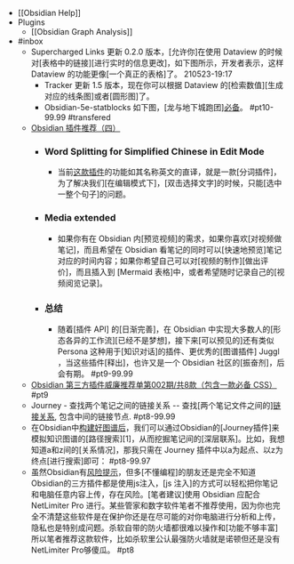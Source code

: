 - [[Obsidian Help]]
- Plugins
    - [[Obsidian Graph Analysis]]
- #inbox
    - Supercharged Links 更新 0.2.0 版本，[允许你]在使用 Dataview 的时候对[表格中的链接][进行实时的信息更改]，如下图所示，开发者表示，这样 Dataview 的功能更像[一个真正的表格]了。
210523-19:17
        - Tracker 更新 1.5 版本，现在你可以根据 Dataview 的[检索数值][生成对应的线条图]或者[圆形图]了。
        - Obsidian-5e-statblocks
如下图，[龙与地下城跑团][必备](https://www.zhihu.com/pin/1379427044988698624)。 #pt10-99.99 #transfered
    - [Obsidian 插件推荐（四）](https://zhuanlan.zhihu.com/p/362853550)
        - ### Word Splitting for Simplified Chinese in Edit Mode
            - 当前[这款插件](http://link.zhihu.com/?target=https%3A//github.com/alx-plugins/cm-chs-patch)的功能如其名称英文的直译，就是一款[分词插件]，为了解决我们[在编辑模式下]，[双击选择文字]的时候，只能[选中一整个句子]的问题。
        - ### Media extended
            - 如果你有在 Obsidian 内[预览视频]的需求，如果你喜欢[对视频做笔记]，而且希望在 Obsidian 看笔记的同时可以[快速地预览]笔记对应的时间内容；如果你希望自己可以对[视频的制作][做出评价]，而且插入到 [Mermaid 表格]中，或者希望随时记录自己的[视频阅览记录]。
        - ### 总结
            - 随着[插件 API] 的[日渐完善]，在 Obsidian 中实现大多数人的[形态各异的工作流][已经不是梦想]，接下来[可以预见的]还有类似 Persona 这种用于[知识对话]的插件、更优秀的[图谱插件] Juggl ，当这些插件[释出]，也许又是一个 Obsidian 社区的[振奋剂]，后会有期。 #pt9-99.99
    - [Obsidian 第三方插件威廉推荐单第002期/共8款（包含一款必备 CSS）](https://zhuanlan.zhihu.com/p/363522207) #pt9
    - Journey - 查找两个笔记之间的链接关系 -- 查找[两个笔记文件之间的][链接关系](https://zhuanlan.zhihu.com/p/368487154), 包含中间的链接节点. #pt8-99.99
    - 在Obsidian中[构建好图谱后](https://zhuanlan.zhihu.com/p/392547929)，我们可以通过Obsidian的[Journey插件]来模拟知识图谱的[路径搜索][1]，从而挖掘笔记间的[深层联系]。比如，我想知道a和z间的[关系情况]，那我只需在 Journey 插件中以a为起点、以z为终点[进行搜索]即可： #pt8-99.97
    - 虽然Obsidian有[风险提示](https://zhuanlan.zhihu.com/p/363753101)，但多[不懂编程]的朋友还是完全不知道Obsidian的三方插件都是使用js注入，[js 注入]的方式可以轻松把你笔记和电脑任意内容上传，存在风险。[笔者建议]使用 Obsidian 应配合 NetLimiter Pro 进行。某些管家和数字软件笔者不推荐使用，因为你也完全不清楚这些软件是在保护你还是在尽可能的对你电脑进行分析和上传，隐私也是特别成问题。杀软自带的防火墙都很难以操作和[功能不够丰富]所以笔者推荐这款软件，比如杀软里公认最强防火墙就是诺顿但还是没有NetLimiter Pro够傻瓜。 #pt8
